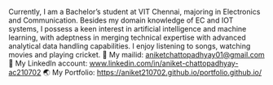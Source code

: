 Currently, I am a Bachelor’s student at VIT Chennai, majoring in Electronics and Communication. Besides my domain knowledge of EC and IOT systems, I possess a keen interest in artificial intelligence and machine learning, with adeptness in merging technical expertise with advanced analytical data handling capabilities. I enjoy listening to songs, watching movies and playing cricket.
📩 My mailid: aniketchattopadhyay01@gmail.com
🔗 My LinkedIn account: www.linkedin.com/in/aniket-chattopadhyay-ac210702
🌏 My Portfolio: https://aniket210702.github.io/portfolio.github.io/
